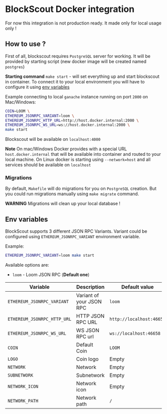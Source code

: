 # BlockScout Docker integration

For now this integration is not production ready. It made only for local usage only !

## How to use ?
First of all, blockscout requires `PostgreSQL` server for working. 
It will be provided by starting script (new docker image will be created named `postgres`)

**Starting command**
`make start` - will set everything up and start blockscout in container.
To connect it to your local environment you will have to configure it using [env variables](#env-variables)

Example connecting to local `ganache` instance running on port `2000` on Mac/Windows:
```bash
COIN=LOOM \
ETHEREUM_JSONRPC_VARIANT=loom \
ETHEREUM_JSONRPC_HTTP_URL=http://host.docker.internal:2000 \
ETHEREUM_JSONRPC_WS_URL=ws://host.docker.internal:2000 \
make start
```

Blockscout will be available on `localhost:4000`

**Note**
On mac/Windows Docker provides with a special URL `host.docker.internal` that will be available into container and routed to your local machine.
On Linux docker is starting using `--network=host` and all services should be available on `localhost`

### Migrations

By default, `Makefile` will do migrations for you on `PostgreSQL` creation. 
But you could run migrations manually using `make migrate` command.

**WARNING** Migrations will clean up your local database !

## Env variables

BlockScout supports 3 different JSON RPC Variants.
Variant could be configured using `ETHEREUM_JSONRPC_VARIANT` environment variable.

Example: 
```bash
ETHEREUM_JSONRPC_VARIANT=loom make start
```

Available options are:

 * `loom` - Loom JSON RPC (**Default one**)

| Variable | Description | Default value |
| -------- | ----------- | ------------- |
| `ETHEREUM_JSONRPC_VARIANT` | Variant of your JSON RPC | `loom` |
| `ETHEREUM_JSONRPC_HTTP_URL` | HTTP JSON RPC URL | `http://localhost:46658` |
| `ETHEREUM_JSONRPC_WS_URL` | WS JSON RPC url | `ws://localhost:46658` |
| `COIN` | Default Coin | `LOOM` |
| `LOGO` | Coin logo | Empty |
| `NETWORK` | Network | Empty |
| `SUBNETWORK` | Subnetwork | Empty |
| `NETWORK_ICON` | Network icon | Empty |
| `NETWORK_PATH` | Network path | `/` |
